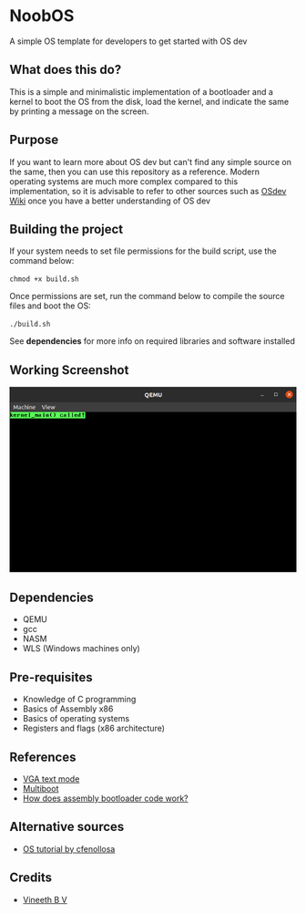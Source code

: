 # NoobOS

A simple OS template for developers to get started with OS dev

## What does this do?

This is a simple and minimalistic implementation of a bootloader and a kernel to boot the OS from the disk, load the kernel, and indicate the same by printing a message on the screen.

## Purpose

If you want to learn more about OS dev but can't find any simple source on the same, then you can use this repository as a reference. Modern operating systems are much more complex compared to this implementation, so it is advisable to refer to other sources such as [OSdev Wiki](https://wiki.osdev.org/Main_Page) once you have a better understanding of OS dev

## Building the project

If your system needs to set file permissions for the build script, use the command below:

`chmod +x build.sh`

Once permissions are set, run the command below to compile the source files and boot the OS:

`./build.sh`

See **dependencies** for more info on required libraries and software installed

## Working Screenshot

<img src="screenshot/NoobOS.png" alt="NoobOS" />

## Dependencies

- QEMU
- gcc
- NASM
- WLS (Windows machines only)

## Pre-requisites

- Knowledge of C programming
- Basics of Assembly x86
- Basics of operating systems
- Registers and flags (x86 architecture)

## References

- [VGA text mode](https://en.wikipedia.org/wiki/VGA_text_mode)
- [Multiboot](https://www.gnu.org/software/grub/manual/multiboot/multiboot.html)
- [How does assembly bootloader code work?](https://stackoverflow.com/questions/34183799/how-does-this-assembly-bootloader-code-work)

## Alternative sources

- [OS tutorial by cfenollosa](https://github.com/cfenollosa/os-tutorial)

## Credits

- [Vineeth B V](https://github.com/vinsdragonis)
